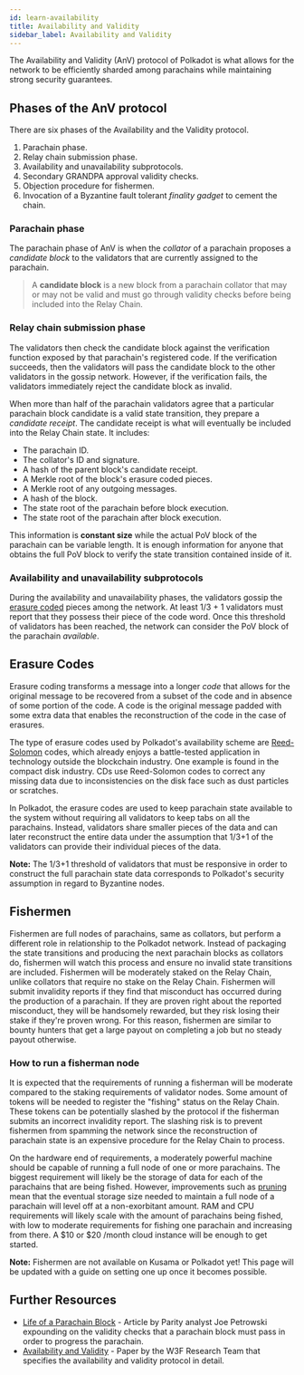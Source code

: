 ```yaml
---
id: learn-availability
title: Availability and Validity
sidebar_label: Availability and Validity
---
```


The Availability and Validity (AnV) protocol of Polkadot is what allows for the network to be efficiently sharded among parachains while maintaining strong security guarantees.

## Phases of the AnV protocol

There are six phases of the Availability and the Validity protocol.

1. Parachain phase.
2. Relay chain submission phase.
3. Availability and unavailability subprotocols.
4. Secondary GRANDPA approval validity checks.
5. Objection procedure for fishermen.
6. Invocation of a Byzantine fault tolerant _finality gadget_ to cement the chain.

### Parachain phase

The parachain phase of AnV is when the _collator_ of a parachain proposes a _candidate block_ to the validators that are currently assigned to the parachain.

> A **candidate block** is a new block from a parachain collator that may or may not be valid and must go through validity checks before being included into the Relay Chain.

### Relay chain submission phase

The validators then check the candidate block against the verification function exposed by that parachain's registered code. If the verification succeeds, then the validators will pass the candidate block to the other validators in the gossip network. However, if the verification fails, the validators immediately reject the candidate block as invalid.

When more than half of the parachain validators agree that a particular parachain block candidate is a valid state transition, they prepare a _candidate receipt_. The candidate receipt is what will eventually be included into the Relay Chain state. It includes:

- The parachain ID.
- The collator's ID and signature.
- A hash of the parent block's candidate receipt.
- A Merkle root of the block's erasure coded pieces.
- A Merkle root of any outgoing messages.
- A hash of the block.
- The state root of the parachain before block execution.
- The state root of the parachain after block execution.

This information is **constant size** while the actual PoV block of the parachain can be variable length. It is enough information for anyone that obtains the full PoV block to verify the state transition contained inside of it.

### Availability and unavailability subprotocols

During the availability and unavailability phases, the validators gossip the [erasure coded](#erasure-codes) pieces among the network. At least 1/3 + 1 validators must report that they possess their piece of the code word. Once this threshold of validators has been reached, the network can consider the PoV block of the parachain _available_.

## Erasure Codes

Erasure coding transforms a message into a longer _code_ that allows for the original message to be recovered from a subset of the code and in absence of some portion of the code. A code is the original message padded with some extra data that enables the reconstruction of the code in the case of erasures.

The type of erasure codes used by Polkadot's availability scheme are [Reed-Solomon](https://en.wikipedia.org/wiki/Reed%E2%80%93Solomon_error_correction) codes, which already enjoys a battle-tested application in technology outside the blockchain industry. One example is found in the compact disk industry. CDs use Reed-Solomon codes to correct any missing data due to inconsistencies on the disk face such as dust particles or scratches.

In Polkadot, the erasure codes are used to keep parachain state available to the system without requiring all validators to keep tabs on all the parachains. Instead, validators share smaller pieces of the data and can later reconstruct the entire data under the assumption that 1/3+1 of the validators can provide their individual pieces of the data.

**Note:** The 1/3+1 threshold of validators that must be responsive in order to construct the full parachain state data corresponds to Polkadot's security assumption in regard to Byzantine nodes.

## Fishermen

Fishermen are full nodes of parachains, same as collators, but perform a different role in relationship to the Polkadot network. Instead of packaging the state transitions and producing the next parachain blocks as collators do, fishermen will watch this process and ensure no invalid state transitions are included. Fishermen will be moderately staked on the Relay Chain, unlike collators that require no stake on the Relay Chain. Fishermen will submit invalidity reports if they find that misconduct has occurred during the production of a parachain. If they are proven right about the reported misconduct, they will be handsomely rewarded, but they risk losing their stake if they're proven wrong. For this reason, fishermen are similar to bounty hunters that get a large payout on completing a job but no steady payout otherwise.

### How to run a fisherman node

It is expected that the requirements of running a fisherman will be moderate compared to the staking requirements of validator nodes. Some amount of tokens will be needed to register the "fishing" status on the Relay Chain. These tokens can be potentially slashed by the protocol if the fisherman submits an incorrect invalidity report. The slashing risk is to prevent fishermen from spamming the network since the reconstruction of parachain state is an expensive procedure for the Relay Chain to process.

On the hardware end of requirements, a moderately powerful machine should be capable of running a full node of one or more parachains. The biggest requirement will likely be the storage of data for each of the parachains that are being fished. However, improvements such as [pruning](https://example.org) mean that the eventual storage size needed to maintain a full node of a parachain will level off at a non-exorbitant amount. RAM and CPU requirements will likely scale with the amount of parachains being fished, with low to moderate requirements for fishing one parachain and increasing from there. A $10 or $20 /month cloud instance will be enough to get started.

**Note:** Fishermen are not available on Kusama or Polkadot yet! This page will be updated with a guide on setting one up once it becomes possible.

## Further Resources

- [Life of a Parachain Block](https://polkadot.network/the-path-of-a-parachain-block/) - Article by Parity analyst Joe Petrowski expounding on the validity checks that a parachain block must pass in order to progress the parachain.
- [Availability and Validity](https://github.com/w3f/research/tree/85cd4adfccb7d435f21cd9fd249cd1b7f5167537/docs/papers/AnV) - Paper by the W3F Research Team that specifies the availability and validity protocol in detail.
